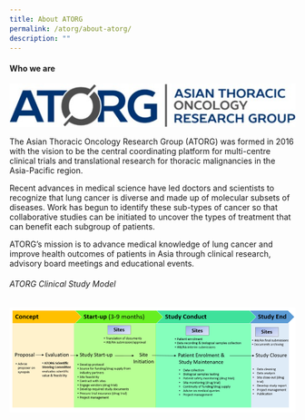 ```yaml
---
title: About ATORG
permalink: /atorg/about-atorg/
description: ""
---
```

#### **Who we are**

![](/images/ATORG%20Oncology%20Research%20Group/5f7b66f4-038a-4301-89d6-152974e41ab8.jpeg)

The Asian Thoracic Oncology Research Group (ATORG) was formed in 2016 with the vision to be the central coordinating platform for multi-centre clinical trials and translational research for thoracic malignancies in the Asia-Pacific region.

Recent advances in medical science have led doctors and scientists to recognize that lung cancer is diverse and made up of molecular subsets of diseases. Work has begun to identify these sub-types of cancer so that collaborative studies can be initiated to uncover the types of treatment that can benefit each subgroup of patients.

ATORG’s mission is to advance medical knowledge of lung cancer and improve health outcomes of patients in Asia through clinical research, advisory board meetings and educational events.

###### ATORG Clinical Study Model
![](/images/ATORG%20Oncology%20Research%20Group/atorg-map.png)